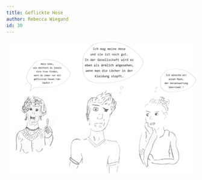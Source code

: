 ```yaml
---
title: Geflickte Hose 
author: Rebecca Wiegand
id: 30
---
```


![Geflickte Hose](/img/rebeccawiegand_hose.jpg)